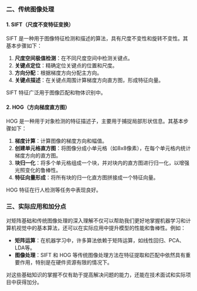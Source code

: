 
### 二、传统图像处理

#### 1. SIFT（尺度不变特征变换）
SIFT 是一种用于图像特征检测和描述的算法，具有尺度不变性和旋转不变性。其基本步骤如下：
1. **尺度空间极值检测**：在不同尺度空间中检测关键点。
2. **关键点定位**：精确定位关键点的位置和尺度。
3. **方向分配**：根据梯度方向分配主方向。
4. **关键点描述**：在关键点周围计算梯度方向直方图，形成特征向量。

SIFT 特征广泛用于图像匹配和物体识别中。

#### 2. HOG（方向梯度直方图）
HOG 是一种用于对象检测的特征描述子，主要用于捕捉局部形状信息。其基本步骤如下：
1. **梯度计算**：计算图像的梯度方向和幅值。
2. **创建单元格直方图**：将图像分成小单元格（如8x8像素），在每个单元格内统计梯度方向的直方图。
3. **块归一化**：将多个单元格组成一个块，并对块内的直方图进行归一化，以增强光照变化的鲁棒性。
4. **特征向量形成**：将所有块的归一化直方图拼接成一个特征向量。

HOG 特征在行人检测等任务中表现良好。

### 三、实际应用和加分点

对矩阵基础和传统图像处理的深入理解不仅可以帮助我们更好地掌握机器学习和计算机视觉中的基本算法，还可以在实际应用中提升模型的性能和鲁棒性。例如：
- **矩阵运算**：在机器学习中，许多算法依赖于矩阵运算，如线性回归、PCA、LDA等。
- **图像处理**：SIFT 和 HOG 等传统图像处理方法在特征提取和匹配中依然具有重要作用，特别是在硬件资源有限的情况下。

对这些基础知识的掌握不仅有助于提高解决问题的能力，还能在技术面试和实际项目中获得加分。